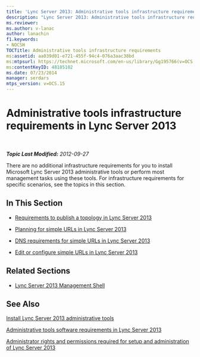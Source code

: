 ```yaml
---
title: 'Lync Server 2013: Administrative tools infrastructure requirements'
description: "Lync Server 2013: Administrative tools infrastructure requirements."
ms.reviewer: 
ms.author: v-lanac
author: lanachin
f1.keywords:
- NOCSH
TOCTitle: Administrative tools infrastructure requirements
ms:assetid: aa039d01-e721-455f-94c4-076a3aac38bd
ms:mtpsurl: https://technet.microsoft.com/en-us/library/Gg195766(v=OCS.15)
ms:contentKeyID: 48185102
ms.date: 07/23/2014
manager: serdars
mtps_version: v=OCS.15
---
```


# Administrative tools infrastructure requirements in Lync Server 2013

<div data-xmlns="http://www.w3.org/1999/xhtml">

<div class="topic" data-xmlns="http://www.w3.org/1999/xhtml" data-msxsl="urn:schemas-microsoft-com:xslt" data-cs="https://msdn.microsoft.com/">

<div data-asp="https://msdn2.microsoft.com/asp">



</div>

<div id="mainSection">

<div id="mainBody">

<span> </span>

_**Topic Last Modified:** 2012-09-27_

There are no additional infrastructure requirements for you to install Microsoft Lync Server 2013 administrative tools or perform most management tasks using these tools. For infrastructure requirements for specific scenarios, see the topics in this section.

<div>

## In This Section

  - [Requirements to publish a topology in Lync Server 2013](lync-server-2013-requirements-to-publish-a-topology.md)

  - [Planning for simple URLs in Lync Server 2013](lync-server-2013-planning-for-simple-urls.md)

  - [DNS requirements for simple URLs in Lync Server 2013](lync-server-2013-dns-requirements-for-simple-urls.md)

  - [Edit or configure simple URLs in Lync Server 2013](lync-server-2013-edit-or-configure-simple-urls.md)

</div>

<div>

## Related Sections

  - [Lync Server 2013 Management Shell](lync-server-2013-lync-server-management-shell.md)

</div>

<div>

## See Also


[Install Lync Server 2013 administrative tools](lync-server-2013-install-lync-server-administrative-tools.md)  


[Administrative tools software requirements in Lync Server 2013](lync-server-2013-administrative-tools-software-requirements.md)  


[Administrator rights and permissions required for setup and administration of Lync Server 2013](lync-server-2013-administrator-rights-and-permissions-required-for-setup-and-administration.md)  
  

</div>

</div>

<span> </span>

</div>

</div>

</div>

